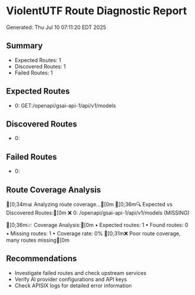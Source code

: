 # ViolentUTF Route Diagnostic Report
Generated: Thu Jul 10 07:11:20 EDT 2025

## Summary
- Expected Routes: 1
- Discovered Routes: 1
- Failed Routes: 1

## Expected Routes
- 0: GET:/openapi/gsai-api-1/api/v1/models

## Discovered Routes
- 0: 

## Failed Routes
- 0: 

## Route Coverage Analysis
[0;34m📊 Analyzing route coverage...[0m
[0;36m🔍 Expected vs Discovered Routes:[0m
   ❌ 0: /openapi/gsai-api-1/api/v1/models (MISSING)

[0;36m📈 Coverage Analysis:[0m
   • Expected routes: 1
   • Found routes: 0
   • Missing routes: 1
   • Coverage rate: 0%
[0;31m❌ Poor route coverage, many routes missing[0m

## Recommendations
- Investigate failed routes and check upstream services
- Verify AI provider configurations and API keys
- Check APISIX logs for detailed error information
